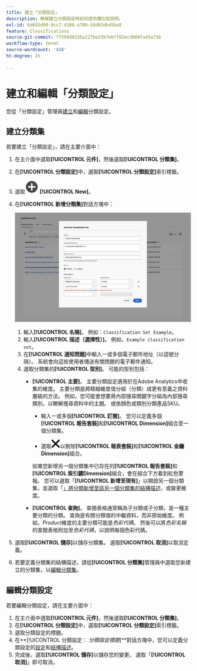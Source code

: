 ```yaml
---
title: 建立「分類設定」
description: 瞭解建立分類設定時如何提供欄位和說明。
exl-id: 6d692d90-8cc7-4306-a780-58d03db45be8
feature: Classifications
source-git-commit: 77599d015ba227be25b7ebff82ecd609fa45a756
workflow-type: tm+mt
source-wordcount: '428'
ht-degree: 2%

---
```


# 建立和編輯「分類設定」

您從「分類設定」管理員[建立](#create-a-classification-set)和[編輯](#edit-a-classification-set)分類設定。

## 建立分類集

若要建立「分類設定」，請在主要介面中：

1. 在主介面中選取&#x200B;**[!UICONTROL 元件]**，然後選取&#x200B;**[!UICONTROL 分類集]**。
1. 在&#x200B;**[!UICONTROL 分類設定]**&#x200B;中，選取&#x200B;**[!UICONTROL 分類設定]**&#x200B;索引標籤。
1. 選取![AddCircle](/help/assets/icons/AddCircle.svg) **[!UICONTROL New]**。
1. 在&#x200B;**[!UICONTROL 新增分類集]**&#x200B;對話方塊中：

   ![分類設定 — 新增新的分類設定](assets/classifications-sets-new.png)

   1. 輸入&#x200B;**[!UICONTROL 名稱]**。 例如：`Classification Set Example`。
   1. 輸入&#x200B;**[!UICONTROL 描述（選擇性）]**。 例如，`Example classification set`。
   1. 在&#x200B;**[!UICONTROL 通知問題]**&#x200B;中輸入一或多個電子郵件地址（以逗號分隔）。 系統會向這些使用者傳送有關問題的電子郵件通知。
   1. 選取分類集的&#x200B;**[!UICONTROL 型別]**。 可能的型別包括：
      * **[!UICONTROL 主要]**。 主要分類設定適用於在Adobe Analytics中收集的維度。 主要分類是將精細維度值分組（分類）成更有意義之資料層級的方法。 例如，您可能會想要將內部搜尋關鍵字分組為內部搜尋類別，以瞭解搜尋資料中的主題。 或依顏色或類別分類產品SKU。
         * 輸入一或多個&#x200B;**[!UICONTROL 訂閱]**。  您可以定義多個&#x200B;**[!UICONTROL 報告套裝]**&#x200B;和&#x200B;**[!UICONTROL Dimension]**&#x200B;組合至一個分類集。

         * 選取![CrossSize400](/help/assets/icons/CrossSize400.svg)以刪除&#x200B;**[!UICONTROL 報表套裝]**&#x200B;和&#x200B;**[!UICONTROL 金鑰Dimension]**&#x200B;組合。

        如果您新增另一個分類集中已存在的&#x200B;**[!UICONTROL 報告套裝]**&#x200B;和&#x200B;**[!UICONTROL 索引鍵Dimension]**&#x200B;組合，會在組合下方看到紅色警報。 您可以選取「**[!UICONTROL 新增至現有]**」以開啟另一個分類集，並選取「[」將分類新增至該另一個分類集的結構描述](schema.md)，或變更維度。
      * **[!UICONTROL 查詢]**。 查閱表格通常稱為子分類或子分類，是一種主要分類的分類。 查詢是有關分類值的中繼資料，而非原始維度。 例如，*Product*&#x200B;維度的主要分類可能是&#x200B;*色彩代碼*。 然後可以將&#x200B;*色彩名稱*&#x200B;的查閱表格附加至&#x200B;*色彩代碼*，以說明每個色彩代碼。
1. 選取&#x200B;**[!UICONTROL 儲存]**&#x200B;以儲存分類集。 選取&#x200B;**[!UICONTROL 取消]**&#x200B;以取消定義。
1. 若要定義分類集的結構描述，請從&#x200B;**[!UICONTROL 分類集]**&#x200B;管理員中選取您新建立的分類集，以[編輯分類集](#edit-a-classification-set)。


## 編輯分類設定

若要編輯分類設定，請在主要介面中：

1. 在主介面中選取&#x200B;**[!UICONTROL 元件]**，然後選取&#x200B;**[!UICONTROL 分類集]**。
1. 在&#x200B;**[!UICONTROL 分類設定]**&#x200B;中，選取&#x200B;**[!UICONTROL 分類設定]**&#x200B;索引標籤。
1. 選取分類設定的標題。
1. 在&#x200B;**[!UICONTROL 分類設定： _分類設定標題_]**對話方塊中，您可以定義分類設定的[設定](settings.md)和[結構描述](schema.md)。
1. 完成後，選取&#x200B;**[!UICONTROL 儲存]**&#x200B;以儲存您的變更。 選取「**[!UICONTROL 取消]**」即可取消。


<!--


### Schema

In the Schema tab 





You can use the Classification set manager to create a classification set.

**[!UICONTROL Components]** > **[!UICONTROL Classification sets]** > **[!UICONTROL Sets]** > **[!UICONTROL Add]**

When creating a classification set, the following fields are available.

* **[!UICONTROL Name]**: A text field used to identify the classification set. This field cannot be edited upon creation, but can be renamed later.
* **[!UICONTROL Column Name]**: The name of the first classification dimension that you want to create. This field is the dimension name used in Analysis Workspace, and the column name when exporting classification data. You can add more column names after the classification set is created.
* **[!UICONTROL Type]**: Radio buttons that indicate the type of classification.
  * **[!UICONTROL Primary]**: Apply to dimensions collected in Analytics. They are a way to group (classify) granular dimension values into more meaningful levels of data. For example, you might want to group internal search keywords into internal search categories, to better understand themes in your search data.
  * **[!UICONTROL Lookup]**: Commonly referred to as child or subclassifications, a lookup table is a classification of a primary classification. It is metadata about a classification value, rather than the original dimension. For example, the Product variable might have a primary classification of 'Color code'. A lookup table of 'Color name' could then be attached to 'Color code' to further explain what each code means.
* **[!UICONTROL Subscriptions]** The report suites and dimensions that this classification set applies to. You can add multiple report suite and dimension combinations to a classification set.

![Create a Classification set](../../assets/classification-set-create.png)

If a classification set exists for a given report suite + variable, the classification is added to the schema instead. A given report suite + variable combination cannot belong to multiple classification sets.

-->